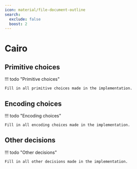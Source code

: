 ```yaml
---
icon: material/file-document-outline
search:
  exclude: false
  boost: 2
---
```


# Cairo

## Primitive choices

!!! todo "Primitive choices"
    
    Fill in all primitive choices made in the implementation.

## Encoding choices

!!! todo "Encoding choices"
    
    Fill in all encoding choices made in the implementation.

## Other decisions

!!! todo "Other decisions"
    
    Fill in all other decisions made in the implementation.
